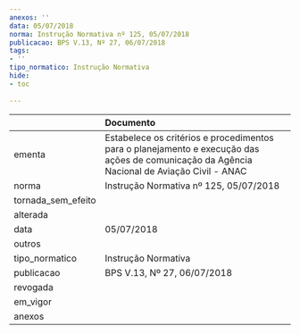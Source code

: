 ```yaml
---
anexos: ''
data: 05/07/2018
norma: Instrução Normativa nº 125, 05/07/2018
publicacao: BPS V.13, Nº 27, 06/07/2018
tags:
- ''
tipo_normatico: Instrução Normativa
hide: 
- toc 
 
---
```


|                    | Documento                                                                                                                                   |
|:-------------------|:--------------------------------------------------------------------------------------------------------------------------------------------|
| ementa             | Estabelece os critérios e procedimentos para o planejamento e execução das ações de comunicação da Agência Nacional de Aviação Civil - ANAC |
| norma              | Instrução Normativa nº 125, 05/07/2018                                                                                                      |
| tornada_sem_efeito |                                                                                                                                             |
| alterada           |                                                                                                                                             |
| data               | 05/07/2018                                                                                                                                  |
| outros             |                                                                                                                                             |
| tipo_normatico     | Instrução Normativa                                                                                                                         |
| publicacao         | BPS V.13, Nº 27, 06/07/2018                                                                                                                 |
| revogada           |                                                                                                                                             |
| em_vigor           |                                                                                                                                             |
| anexos             |                                                                                                                                             |